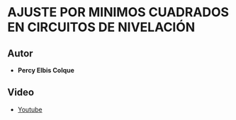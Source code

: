 # AJUSTE POR MINIMOS CUADRADOS EN CIRCUITOS DE NIVELACIÓN
## Autor

* **Percy Elbis Colque**
## Video
* [Youtube](https://percyelbis.blogspot.com/2019/12/ajuste-por-minimos-cuadrados-en.html)

